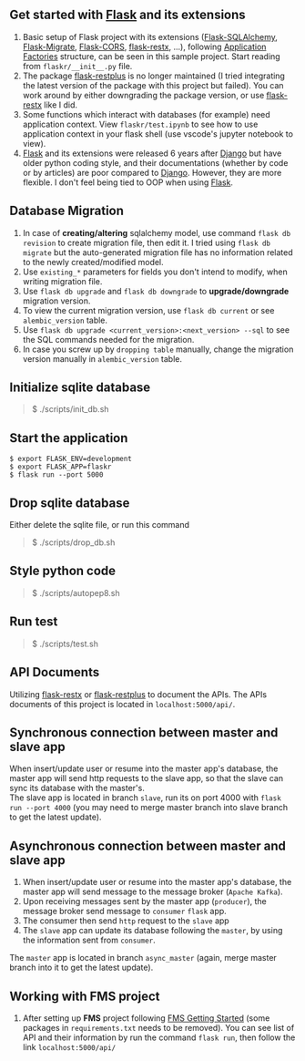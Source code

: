 ## Get started with [Flask][flask] and its extensions
1. Basic setup of Flask project with its extensions ([Flask-SQLAlchemy][flask-sqlalchemy], [Flask-Migrate][flask-migrate], [Flask-CORS][flask-cors], [flask-restx][flask-restx], ...), following [Application Factories][application-factories] structure, can be seen in this sample project. Start reading from `flaskr/__init__.py` file.
2. The package [flask-restplus][flask-restplus] is no longer maintained (I tried integrating the latest version of the package with this project but failed). You can work around by either downgrading the package version, or use [flask-restx][flask-restx] like I did.
3. Some functions which interact with databases (for example) need application context. View `flaskr/test.ipynb` to see how to use application context in your flask shell (use vscode's jupyter notebook to view).
4. [Flask][flask] and its extensions were released 6 years after [Django][django] but have older python coding style, and their documentations (whether by code or by articles) are poor compared to [Django][django]. However, they are more flexible. I don't feel being tied to OOP when using [Flask][flask]. 

## Database Migration
1. In case of **creating/altering** sqlalchemy model, use command `flask db revision` to create migration file, then edit it. I tried using `flask db migrate` but the auto-generated migration file has no information related to the newly created/modified model.
5. Use `existing_*` parameters for fields you don't intend to modify, when writing migration file.
2. Use `flask db upgrade` and `flask db downgrade` to **upgrade/downgrade** migration version.
3. To view the current migration version, use `flask db current` or see `alembic_version` table.
3. Use `flask db upgrade <current_version>:<next_version> --sql` to see the SQL commands needed for the migration.
4. In case you screw up by `dropping table` manually, change the migration version manually in `alembic_version` table.

## Initialize sqlite database
>$ ./scripts/init_db.sh

## Start the application
```
$ export FLASK_ENV=development
$ export FLASK_APP=flaskr
$ flask run --port 5000
```
## Drop sqlite database
Either delete the sqlite file, or run this command
>$ ./scripts/drop_db.sh
## Style python code
>$ ./scripts/autopep8.sh
## Run test
>$ ./scripts/test.sh

## API Documents
Utilizing [flask-restx][flask-restx] or [flask-restplus][flask-restplus] to document the APIs. The APIs documents of this project is located in `localhost:5000/api/`.

## Synchronous connection between master and slave app
When insert/update user or resume into the master app's database, the master app will send http requests to the slave app, so that the slave can sync its database with the master's.  
The slave app is located in branch `slave`, run its on port 4000 with `flask run --port 4000` (you may need to merge master branch into slave branch to get the latest update).

## Asynchronous connection between master and slave app
1. When insert/update user or resume into the master app's database, the master app will send message to the message broker (`Apache Kafka`).  
2. Upon receiving messages sent by the master app (`producer`), the message broker send message to `consumer` `flask` app.  
3. The consumer then send `http` request to the `slave` app
4. The `slave` app can update its database following the `master`, by using the information sent from `consumer`.  
   
The `master` app is located in branch `async_master` (again, merge master branch into it to get the latest update).

[flask]: https://flask.palletsprojects.com/en/2.1.x/
[flask-sqlalchemy]: https://flask-sqlalchemy.palletsprojects.com/en/2.x/
[flask-migrate]: https://flask-migrate.readthedocs.io/en/latest/
[flask-cors]: https://flask-cors.readthedocs.io/en/latest/
[application-factories]: https://flask.palletsprojects.com/en/2.1.x/patterns/appfactories/#application-factories
[sample-flask-project]: https://git.teko.vn/quy.nt/sqlalchemy-tutorial/-/blob/master/flaskr/__init__.py
[flask-restx]: https://flask-restx.readthedocs.io/en/latest/  
[flask-restplus]: https://flask-restplus.readthedocs.io/en/stable/  
[django]: https://www.djangoproject.com/

## Working with FMS project
1. After setting up **FMS** project following [FMS Getting Started](https://confluence.teko.vn/display/AS/FMS+Getting+started) (some packages in `requirements.txt` needs to be removed). You can see list of API and their information by run the command `flask run`, then follow the link `localhost:5000/api/` 